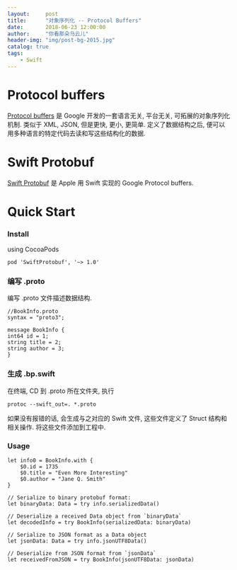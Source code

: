 ```yaml
---
layout:     post
title:      "对象序列化 -- Protocol Buffers"
date:       2018-06-23 12:00:00
author:     "你看那朵乌云儿"
header-img: "img/post-bg-2015.jpg"
catalog: true
tags:
    - Swift
---
```


# Protocol buffers 

[Protocol buffers](https://developers.google.com/protocol-buffers/) 是 Google 开发的一套语言无关, 平台无关, 可拓展的对象序列化机制. 类似于 XML, JSON, 但是更快, 更小, 更简单. 定义了数据结构之后, 便可以用多种语言的特定代码去读和写这些结构化的数据.

# Swift Protobuf

[Swift Protobuf](https://github.com/apple/swift-protobuf) 是 Apple 用 Swift 实现的 Google Protocol buffers.  

# Quick Start

### Install

using CocoaPods

	pod 'SwiftProtobuf', '~> 1.0'
	

### 编写 .proto

编写 .proto 文件描述数据结构.  

	//BookInfo.proto
	syntax = "proto3";

	message BookInfo {
	int64 id = 1;
	string title = 2;
	string author = 3;
	}

### 生成 .bp.swift

在终端, CD 到 .proto 所在文件夹, 执行

	protoc --swift_out=. *.proto
	
如果没有报错的话, 会生成与之对应的 Swift 文件, 这些文件定义了 Struct 结构和相关操作. 将这些文件添加到工程中.

### Usage

	let info0 = BookInfo.with {
		$0.id = 1735
		$0.title = "Even More Interesting"
		$0.author = "Jane Q. Smith"
	}

	// Serialize to binary protobuf format:
	let binaryData: Data = try info.serializedData()

	// Deserialize a received Data object from `binaryData`
	let decodedInfo = try BookInfo(serializedData: binaryData)

	// Serialize to JSON format as a Data object
	let jsonData: Data = try info.jsonUTF8Data()

	// Deserialize from JSON format from `jsonData`
	let receivedFromJSON = try BookInfo(jsonUTF8Data: jsonData)